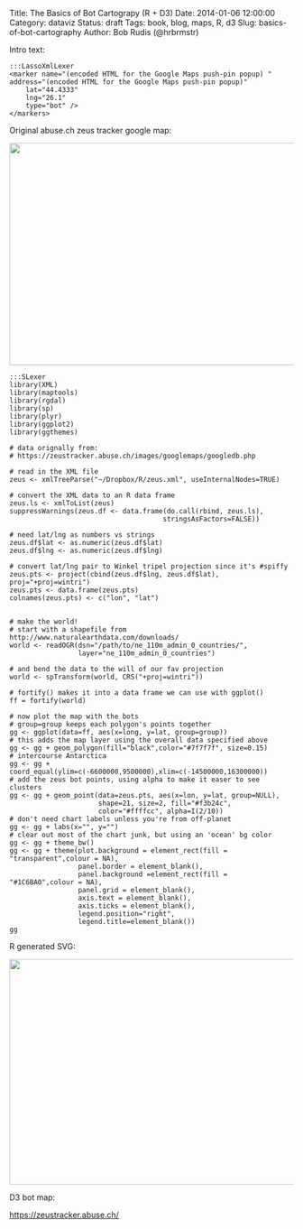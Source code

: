 Title: The Basics of Bot Cartograpy (R + D3)
Date: 2014-01-06 12:00:00
Category: dataviz
Status: draft
Tags: book, blog, maps, R, d3
Slug: basics-of-bot-cartography
Author: Bob Rudis (@hrbrmstr)


<style>
.wland {
  fill: #222;
}

.wboundary {
  fill: none;
  stroke: #7f7f7f;
  stroke-width: .15px;
}

.wbot {
	fill-opacity:0.2;
	stroke:#ffffcc;
	stroke-width:0.15;
	fill:#f3b24c;
}
</style>

<script src="/blog/extra/d3.geo.projection.v0.min.js"></script>
<script src="/blog/exgtra/topojson.v1.min.js"></script>
Intro text:

    :::LassoXmlLexer
	<marker name="(encoded HTML for the Google Maps push-pin popup) " 
    address="(encoded HTML for the Google Maps push-pin popup)" 
		lat="44.4333" 
		lng="26.1" 
		type="bot" />
	</markers>


Original abuse.ch zeus tracker google map:

<img src="/blog/images/2014/01/abuse-gmap.png" width="630" height="394"/>

    :::SLexer
	library(XML)
	library(maptools)
	library(rgdal)
	library(sp)
	library(plyr)
	library(ggplot2)
	library(ggthemes)
  
	# data orignally from:
	# https://zeustracker.abuse.ch/images/googlemaps/googledb.php
  
	# read in the XML file
	zeus <- xmlTreeParse("~/Dropbox/R/zeus.xml", useInternalNodes=TRUE)
  
	# convert the XML data to an R data frame
	zeus.ls <- xmlToList(zeus)
	suppressWarnings(zeus.df <- data.frame(do.call(rbind, zeus.ls), 
	                                      stringsAsFactors=FALSE))
  
	# need lat/lng as numbers vs strings
	zeus.df$lat <- as.numeric(zeus.df$lat)
	zeus.df$lng <- as.numeric(zeus.df$lng)
  
	# convert lat/lng pair to Winkel tripel projection since it's #spiffy
	zeus.pts <- project(cbind(zeus.df$lng, zeus.df$lat), proj="+proj=wintri") 
	zeus.pts <- data.frame(zeus.pts)
	colnames(zeus.pts) <- c("lon", "lat")
  
  
	# make the world!
	# start with a shapefile from http://www.naturalearthdata.com/downloads/
	world <- readOGR(dsn="/path/to/ne_110m_admin_0_countries/", 
	                 layer="ne_110m_admin_0_countries")
  
	# and bend the data to the will of our fav projection
	world <- spTransform(world, CRS("+proj=wintri"))
  
	# fortify() makes it into a data frame we can use with ggplot()
	ff = fortify(world)
  
	# now plot the map with the bots
	# group=group keeps each polygon's points together
	gg <- ggplot(data=ff, aes(x=long, y=lat, group=group))
	# this adds the map layer using the overall data specified above
	gg <- gg + geom_polygon(fill="black",color="#7f7f7f", size=0.15)
	# intercourse Antarctica
	gg <- gg + coord_equal(ylim=c(-6600000,9500000),xlim=c(-14500000,16300000)) 
	# add the zeus bot points, using alpha to make it easer to see clusters
	gg <- gg + geom_point(data=zeus.pts, aes(x=lon, y=lat, group=NULL),
	                      shape=21, size=2, fill="#f3b24c",  
	                      color="#ffffcc", alpha=I(2/10))
	# don't need chart labels unless you're from off-planet
	gg <- gg + labs(x="", y="")
	# clear out most of the chart junk, but using an 'ocean' bg color
	gg <- gg + theme_bw()
	gg <- gg + theme(plot.background = element_rect(fill = "transparent",colour = NA),
	                 panel.border = element_blank(),
	                 panel.background =element_rect(fill = "#1C6BA0",colour = NA),
	                 panel.grid = element_blank(),
	                 axis.text = element_blank(),
	                 axis.ticks = element_blank(),
	                 legend.position="right",
	                 legend.title=element_blank())
	gg

R generated SVG:

<img src="/blog/images/2014/01/r-zeus.svg" width="630" height="400"/>

D3 bot map:

https://zeustracker.abuse.ch/

<center>
<div id="d3botmap" style="width:630px;padding:0;margin:0">
</div>
</center>	

<script>

makeBots = function() {
	
	// setup sizes so it fits in our blog post :-)
	
	var width = 630,
	    height = 500;

	// setup Winkel tripel projection, again sizing
	// it properly so the portion of the world we care
	// about fits in our blog post div

	var projection = d3.geo.winkel3()
	    .scale(145)
	    .translate([(width / 2)-30, height / 2])
	    .precision(.1);

	// auto-apply our new projection to paths we make

	var path = d3.geo.path()
	    .projection(projection);

	// append a startng svg, trimming view to get rid of Antarctica

	var svg = d3.select("#d3botmap").append("svg")
	    .attr("width", width)
	    .attr("height", height-90);
		
		
	// we'll need this helper function to convert our maker points
	// to the projection coordinate system
	
	pts = function(d) {
		return([+d3.select(d).attr("lng"), +d3.select(d).attr("lat")]);
	}

  // build the world from the topojson data

	d3.json("/blog/data/maps/world-50m.json", function(error, world) {

		// make the ocean
	
		svg.append("rect")
			  .attr("width", width)
			  .attr("height", height-90)
				.attr("fill","#1C6BA0");

		// make the land 
	
	  svg.insert("path", ".graticule")
	      .datum(topojson.feature(world, world.objects.land))
	      .attr("class", "wland")
	      .attr("d", path);

	  svg.insert("path", ".graticule")
	      .datum(topojson.mesh(world, world.objects.countries, function(a, b) { return a !== b; }))
	      .attr("class", "wboundary")
	      .attr("d", path);

		// add the bots
		// https://zeustracker.abuse.ch/images/googlemaps/googledb.php
		//
		// use d3.xml() to read in XML data then extract lat/lng from
		// each <marker> element

		d3.xml("/blog/data/zeus.xml", function(error, zeus) {
		
		  svg.selectAll(".wbot")
		    .data(zeus.documentElement.getElementsByTagName("marker"))
		    .enter()
				.append("circle")
				.attr("class", "wbot")
	      .attr("cx", function(d) { return projection(pts(d))[0]; })
	      .attr("cy", function(d) { return projection(pts(d))[1]; })
	      .attr("r", function(d) { return 2; });
							
		});

	});

	d3.select(self.frameElement).style("height", height + "px");
}

makeBots();
</script>